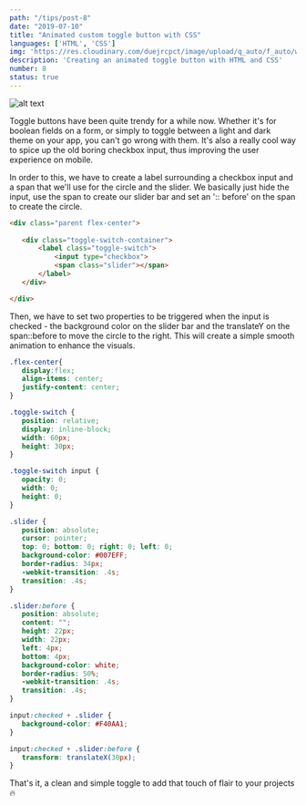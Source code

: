 ```yaml
---
path: "/tips/post-8"
date: "2019-07-10"
title: "Animated custom toggle button with CSS"
languages: ['HTML', 'CSS']
img: 'https://res.cloudinary.com/duejrcpct/image/upload/q_auto/f_auto/w_1000/v1586600134/tips/8-1_ckmj06.jpg'
description: 'Creating an animated toggle button with HTML and CSS'
number: 8
status: true
---
```


![alt text](https://res.cloudinary.com/duejrcpct/image/upload/q_auto/v1588575189/tips/8-2_jd1nal.gif "Toggle button")

Toggle buttons have been quite trendy for a while now. Whether it's for boolean fields on a form, or simply to toggle between a light and dark theme on your app, you can't go wrong with them. It's also a really cool way to spice up the old boring checkbox input, thus improving the user experience on mobile.

In order to this, we have to create a label surrounding a checkbox input and a span that we'll use for the circle and the slider.
We basically just hide the input, use the span to create our slider bar and set an ':: before' on the span to create the circle.

 ```html
 <div class="parent flex-center">
            
    <div class="toggle-switch-container">
        <label class="toggle-switch">
            <input type="checkbox">
            <span class="slider"></span>
        </label>
    </div>

</div>
 ```

Then, we have to set two properties to be triggered when the input is checked - the background color on the slider bar and the translateY on the span::before to move the circle to the right.
This will create a simple smooth animation to enhance the visuals.


 ```css
.flex-center{
    display:flex;
    align-items: center;
    justify-content: center;
}

.toggle-switch {
    position: relative;
    display: inline-block;
    width: 60px;
    height: 30px;
}

.toggle-switch input {
    opacity: 0;
    width: 0;
    height: 0;
}

.slider {
    position: absolute;
    cursor: pointer;
    top: 0; bottom: 0; right: 0; left: 0;
    background-color: #007EFF;
    border-radius: 34px;
    -webkit-transition: .4s;
    transition: .4s;
}

.slider:before {
    position: absolute;
    content: "";
    height: 22px;
    width: 22px;
    left: 4px;
    bottom: 4px;
    background-color: white;
    border-radius: 50%;
    -webkit-transition: .4s;
    transition: .4s;
}

input:checked + .slider {
    background-color: #F40AA1;
}

input:checked + .slider:before {
    transform: translateX(30px);
}

 ```

That's it, a clean and simple toggle to add that touch of flair to your projects 🔥